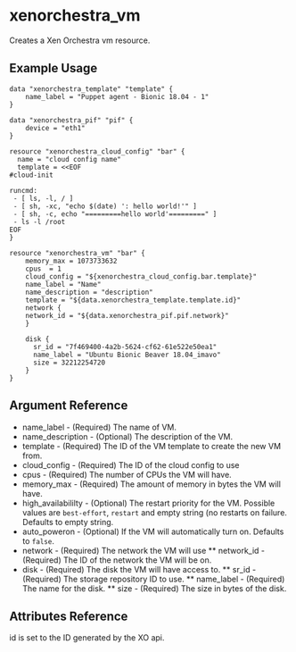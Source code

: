 # xenorchestra_vm

Creates a Xen Orchestra vm resource.

## Example Usage

```hcl
data "xenorchestra_template" "template" {
    name_label = "Puppet agent - Bionic 18.04 - 1"
}

data "xenorchestra_pif" "pif" {
    device = "eth1"
}

resource "xenorchestra_cloud_config" "bar" {
  name = "cloud config name"
  template = <<EOF
#cloud-init

runcmd:
 - [ ls, -l, / ]
 - [ sh, -xc, "echo $(date) ': hello world!'" ]
 - [ sh, -c, echo "=========hello world'=========" ]
 - ls -l /root
EOF
}

resource "xenorchestra_vm" "bar" {
    memory_max = 1073733632
    cpus  = 1
    cloud_config = "${xenorchestra_cloud_config.bar.template}"
    name_label = "Name"
    name_description = "description"
    template = "${data.xenorchestra_template.template.id}"
    network {
	network_id = "${data.xenorchestra_pif.pif.network}"
    }

    disk {
      sr_id = "7f469400-4a2b-5624-cf62-61e522e50ea1"
      name_label = "Ubuntu Bionic Beaver 18.04_imavo"
      size = 32212254720 
    }
}
```

## Argument Reference
* name_label - (Required) The name of VM.
* name_description - (Optional) The description of the VM.
* template - (Required) The ID of the VM template to create the new VM from.
* cloud_config - (Required) The ID of the cloud config to use
* cpus - (Required) The number of CPUs the VM will have.
* memory_max - (Required) The amount of memory in bytes the VM will have.
* high_availabililty - (Optional) The restart priority for the VM. Possible values are `best-effort`, `restart` and empty string (no restarts on failure. Defaults to empty string.
* auto_poweron - (Optional) If the VM will automatically turn on. Defaults to `false`.
* network - (Required) The network the VM will use
** network_id - (Required) The ID of the network the VM will be on.
* disk - (Required) The disk the VM will have access to.
** sr_id - (Required) The storage repository ID to use.
** name_label - (Required) The name for the disk.
** size - (Required) The size in bytes of the disk.

## Attributes Reference
id is set to the ID generated by the XO api.
